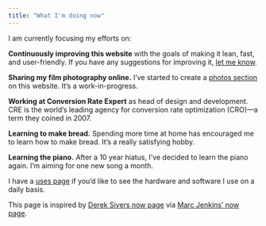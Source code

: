 ```yaml
---
title: "What I'm doing now"
---
```


I am currently focusing my efforts on:

**Continuously improving this website** with the goals of making it lean, fast, and user-friendly. If you have any suggestions for improving it, [let me know](/contact/).

**Sharing my film photography online.** I’ve started to create a [photos section](/photos/) on this website. It’s a work-in-progress.

**Working at Conversion Rate Expert** as head of design and development. CRE is the world’s leading agency for conversion rate optimization (CRO)—a term they coined in 2007.

**Learning to make bread.** Spending more time at home has encouraged me to learn how to make bread. It’s a really satisfying hobby.

**Learning the piano.** After a 10 year hiatus, I’ve decided to learn the piano again. I’m aiming for one new song a month.

I have a [uses page](/uses/) if you’d like to see the hardware and software I use on a daily basis.

This page is inspired by [Derek Sivers now page](https://sivers.org/nowff) via [Marc Jenkins’ now page](https://marcjenkins.co.uk/now/).